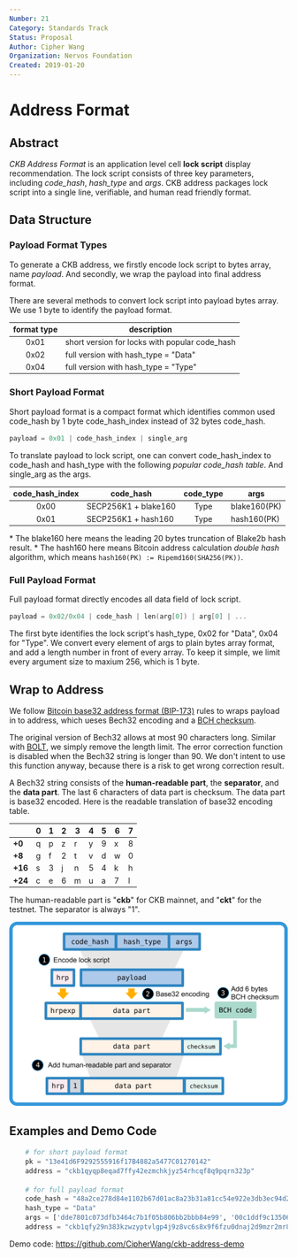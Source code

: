 ```yaml
---
Number: 21
Category: Standards Track
Status: Proposal
Author: Cipher Wang
Organization: Nervos Foundation
Created: 2019-01-20
---
```


# Address Format

## Abstract

*CKB Address Format* is an application level cell **lock script** display recommendation. The lock script consists of three key parameters, including *code_hash*, *hash_type* and *args*. CKB address packages lock script into a single line, verifiable, and human read friendly format.

## Data Structure

### Payload Format Types

To generate a CKB address, we firstly encode lock script to bytes array, name *payload*. And secondly, we wrap the payload into final address format.

There are several methods to convert lock script into payload bytes array. We use 1 byte to identify the payload format.

| format type |                   description                  |
|:-----------:|------------------------------------------------|
|  0x01       | short version for locks with popular code_hash |
|  0x02       | full version with hash_type = "Data"           |
|  0x04       | full version with hash_type = "Type"           |

### Short Payload Format

Short payload format is a compact format which identifies common used code_hash by 1 byte code_hash_index instead of 32 bytes code_hash.

```c
payload = 0x01 | code_hash_index | single_arg
```

To translate payload to lock script, one can convert code_hash_index to code_hash and hash_type with the following *popular code_hash table*. And single_arg as the args.


| code_hash_index |        code_hash     |   code_type  |      args     |
|:---------------:|----------------------|:------------:|---------------|
|      0x00       | SECP256K1 + blake160 |     Type     |  blake160(PK) |
|      0x01       | SECP256K1 + hash160  |     Type     |  hash160(PK)  |

\* The blake160 here means the leading 20 bytes truncation of Blake2b hash result.
\* The hash160 here means Bitcoin address calculation *double hash* algorithm, which means `hash160(PK) := Ripemd160(SHA256(PK))`.

### Full Payload Format

Full payload format directly encodes all data field of lock script.

```c
payload = 0x02/0x04 | code_hash | len(arg[0]) | arg[0] | ...
```

The first byte identifies the lock script's hash_type, 0x02 for "Data", 0x04 for "Type". We convert every element of args to plain bytes array format, and add a length number in front of every array. To keep it simple, we limit every argument size to maxium 256, which is 1 byte.

## Wrap to Address

We follow [Bitcoin base32 address format (BIP-173)][bip173] rules to wraps payload in to address, which ueses Bech32 encoding and a [BCH checksum][bch].

The original version of Bech32 allows at most 90 characters long. Similar with [BOLT][BOLT_url], we simply remove the length limit. The error correction function is disabled when the Bech32 string is longer than 90. We don't intent to use this function anyway, because there is a risk to get wrong correction result.

A Bech32 string consists of the **human-readable part**, the **separator**, and the **data part**. The last 6 characters of data part is checksum. The data part is base32 encoded. Here is the readable translation of base32 encoding table.

|       |0|1|2|3|4|5|6|7|
|-------|-|-|-|-|-|-|-|-|
|**+0** |q|p|z|r|y|9|x|8|
|**+8** |g|f|2|t|v|d|w|0|
|**+16**|s|3|j|n|5|4|k|h|
|**+24**|c|e|6|m|u|a|7|l|

The human-readable part is "**ckb**" for CKB mainnet, and "**ckt**" for the testnet. The separator is always "1".

![](images/ckb-address.png)

## Examples and Demo Code

```py
    # for short payload format
    pk = "13e41d6F9292555916f17B4882a5477C01270142"
    address = "ckb1qyqp8eqad7ffy42ezmchkjyz54rhcqf8q9pqrn323p"

    # for full payload format
    code_hash = "48a2ce278d84e1102b67d01ac8a23b31a81cc54e922e3db3ec94d2ec4356c67c"
    hash_type = "Data"
    args = ['dde7801c073dfb3464c7b1f05b806bb2bbb84e99', '00c1ddf9c135061b7635ca51e735fc2b03cee339']
    address = "ckb1qfy29n383kzwzyptvlgp4j9z8vc6s8x9f6fzu0dnaj2d9mzr2mr8c9xau7qpcpealv6xf3a37pdcq6ajhwuyaxg5qrqam7wpx5rpka34efg7wd0u9vpuaceeu5fsh5"
```

Demo code: https://github.com/CipherWang/ckb-address-demo 

[bip173]: https://github.com/bitcoin/bips/blob/master/bip-0173.mediawiki

[bch]: https://en.wikipedia.org/wiki/BCH_code

[BOLT_url]: https://github.com/lightningnetwork/lightning-rfc/blob/master/11-payment-encoding.md